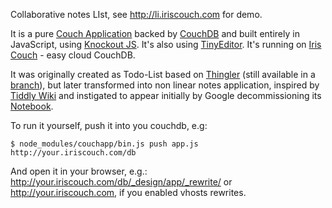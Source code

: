 Collaborative notes LIst, see http://li.iriscouch.com for demo.

It is a pure [Couch Application](http://couchapp.org/) backed by [CouchDB](http://couchdb.apache.org/) and built entirely in JavaScript, using [Knockout JS](http://knockoutjs.com/). It's also using [TinyEditor](http://www.scriptiny.com/2010/02/javascript-wysiwyg-editor/). It's running on [Iris Couch](http://www.iriscouch.com/) - easy cloud CouchDB.

It was originally created as Todo-List based on [Thingler](http://thingler.com/) (still available in a [branch](https://github.com/avalez/li.couch/tree/todo-list)), but later transformed into non linear notes application, inspired by [Tiddly Wiki](http://www.tiddlywiki.com/) and instigated to appear initially by Google decommissioning its [Notebook](http://notebook.google.com).

To run it yourself, push it into you couchdb, e.g:

    $ node_modules/couchapp/bin.js push app.js http://your.iriscouch.com/db
   
And open it in your browser, e.g.: http://your.iriscouch.com/db/_design/app/_rewrite/ or http://your.iriscouch.com, if you enabled vhosts rewrites.
